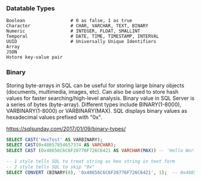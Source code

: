 ### Datatable Types
```
Boolean                 # 0 as false, 1 as true
Character               # CHAR, VARCHAR, TEXT, BINARY
Numeric                 # INTEGER, FLOAT, SMALLINT
Temporal                # DATE, TIME, TIMESTAMP, INTERVAL
UUID                    # Universally Unique Identifiers
Array
JSON
Hstore key-value pair
```

### Binary
Storing byte-arrays in SQL can be useful for storing large binary objects (documents, multimedia, images, etc). Can also be used to store hash values for faster searching/high-level analysis. Binary value in SQL Server is a series of bytes (byte-array). Different types include BINARY(1-8000), VARBINARY(1-8000) or VARBINARY(MAX). SQL displays binary values as hexadecimal values prefixed with "0x". 

https://sqlsunday.com/2017/01/09/binary-types/

```sql
SELECT CAST('HexTest' AS VARBINARY);                 
SELECT CAST(0x48657854657374 AS VARCHAR);
SELECT CAST (0x48656C6C6F20776F726C6421 AS VARCHAR(MAX)) -- 'Hello World!'

-- 1 style tells SQL to treat string as hex string in text form 
-- 2 style tells SQL to skip "0x" 
SELECT CONVERT (BINARY(8), '0x48656C6C6F20776F726C6421', 1);  -- 0x48656C6C6F20776F726C6421
```


